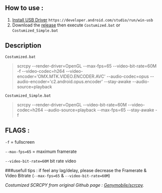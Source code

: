 ## How to use :
1. [Install USB Driver](https://developer.android.com/studio/run/win-usb) `https://developer.android.com/studio/run/win-usb`
2. Download the [release](https://github.com/ZowieKMK/Screen_Copy/releases) then execute `Costumized.bat` or `Costumized_Simple.bat`

## Description
`Costumized.bat`  
> scrcpy --render-driver=OpenGL --max-fps=65 --video-bit-rate=60M -f --video-codec=h264 --video-encoder='OMX.MTK.VIDEO.ENCODER.AVC' --audio-codec=opus --audio-encoder='c2.android.opus.encoder' --stay-awake --audio-source=playback
>
> 


`Costumized_Simple.bat` 
> scrcpy --render-driver=OpenGL --video-bit-rate=60M --video-codec=h264 --audio-source=playback --max-fps=65 --stay-awake -f
>
> 



## FLAGS :

`-f` = fullscreen

`--max-fps=65` = maximum framerate

`--video-bit-rate=60M` bit rate video

###usefull tips :
if feel any lag/delay, please decrease the Framerate & Video Bitrate (`--max-fps=65` & `--video-bit-rate=60M`)









   
 _Costumized SCRCPY from original Github page : [Genymobile/scrcpy](https://github.com/Genymobile/scrcpy)._
